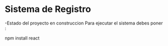 <h1>Sistema de Registro</h1>
-Estado del proyecto en construccion
Para ejecutar el sistema debes poner :

npm install react
